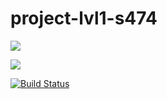 # project-lvl1-s474

<a href="https://codeclimate.com/github/ulanivan/project-lvl1-s474/maintainability"><img src="https://api.codeclimate.com/v1/badges/1d7cc344be34a02206ce/maintainability" /></a>

<a href="https://codeclimate.com/github/ulanivan/project-lvl1-s474/test_coverage"><img src="https://api.codeclimate.com/v1/badges/1d7cc344be34a02206ce/test_coverage" /></a>

[![Build Status](https://travis-ci.org/ulanivan/project-lvl1-s474.svg?branch=master)](https://travis-ci.org/ulanivan/project-lvl1-s474)